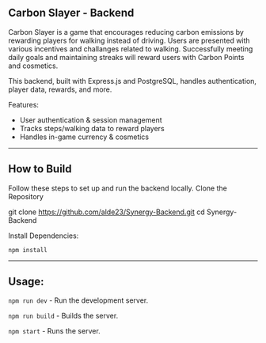 ## Carbon Slayer - Backend

Carbon Slayer is a game that encourages reducing carbon emissions by rewarding players for walking instead of driving. 
Users are presented with various incentives and challanges related to walking. Successfully meeting daily goals and maintaining streaks will reward users with Carbon Points and cosmetics.

This backend, built with Express.js and PostgreSQL, handles authentication, player data, rewards, and more.

Features: 

  - User authentication & session management 
  - Tracks steps/walking data to reward players 
  - Handles in-game currency & cosmetics 

--------
## How to Build

Follow these steps to set up and run the backend locally.
Clone the Repository

git clone https://github.com/alde23/Synergy-Backend.git
cd Synergy-Backend

Install Dependencies:

`npm install`

------
## Usage:


`npm run dev` - Run the development server.

`npm run build` - Builds the server.

`npm start` - Runs the server.
